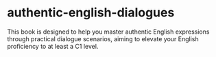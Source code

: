 # authentic-english-dialogues
This book is designed to help you master authentic English expressions through practical dialogue scenarios, aiming to elevate your English proficiency to at least a C1 level.

